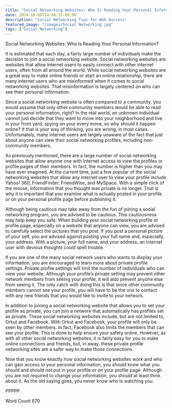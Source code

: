 ```yaml
---
title: "Social Networking Websites: Who Is Reading Your Personal Information?"
date: 2024-10-09T14:40:33-08:00
description: "Social Networking Tips for Web Success"
featured_image: "/images/Social Networking.jpg"
tags: ["Social Networking"]
---
```


Social Networking Websites: Who Is Reading Your Personal Information?

It is estimated that each day, a fairly large number of individuals make the decision to join a social networking website.  Social networking websites are websites that allow internet users to easily connect with other internet users, often from all around the world. While social networking websites are a great way to make online friends or start an online relationship, there are many internet users who are misinformed when it comes to social networking websites. That misinformation is largely centered on who can see their personal information. 

Since a social networking website is often compared to a community, you would assume that only other community members would be able to read your personal information, right?  In the real world, an unknown individual cannot just decide that they want to move into your neighborhood and live in your front yard, spying on your every move, so why should it happen online?  If that is your way of thinking, you are wrong, in most cases.  Unfortunately, many internet users are largely unaware of the fact that just about anyone can view their social networking profiles, including non-community members.  

As previously mentioned, there are a large number of social networking websites that allow anyone one with internet access to view the profiles or profile pages of their members. In fact, the number is higher than you may have ever imagined. At the current time, just a few popular of the social networking websites that allow any internet user to view your profile include Yahoo! 360, FriendFinder, FriendWise, and MySpace.  With a simple click of the mouse, information that you thought was private is no longer.  That is why it is important that you examine what is actually posted in your profile or on your personal profile page before publishing it.

Although being cautious may take away from the fun of joining a social networking program, you are advised to be cautious.  This cautiousness may help keep you safe. When building your social networking profile or profile page, especially on a website that anyone can view, you are advised to carefully select the pictures that you post. If you post a personal picture of your self, you are advised against posting your full name and, especially, your address. With a picture, your full name, and your address, an internet user with devious thoughts could spell trouble.

If you are one of the many social network users who wants to display your information, you are encouraged to learn more about private profile settings.  Private profile settings will limit the number of individuals who can view your website. Although your profile’s private setting may prevent other network members from seeing your profile, it will also prevent anyone else from seeing it. The only catch with doing this is that since other community members cannot see your profile, you will have to be the one to contact with any new friends that you would like to invite to your network.  

In addition to joining a social networking website that allows you to set your profile as private, you can join a network that automatically has profiles set as private. These social networking websites include, but are not limited to, Orkut and Facebook.  With Orkut and Facebook, your profile will only be seen by other members. In fact, Facebook also limits the members that can see your profile. This is done to help ensure your safety online. However, as with all other social networking websites, it is fairly easy for you to make online connections and friends, but, in away, these private profile networking sites are a safer way to make those connections.

Now that you know exactly how social networking websites work and who can gain access to your personal information, you should know what you should and should not put in your profile or on your profile page.  Although you are not required to change your information, you should at least think about it. As the old saying goes, you never know who is watching you.

PPPPP

Word Count 670

